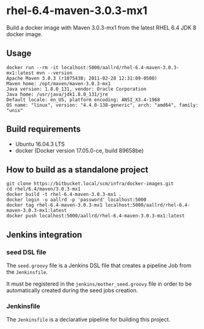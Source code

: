 # rhel-6.4-maven-3.0.3-mx1

Build a docker image with Maven 3.0.3-mx1 from the latest RHEL 6.4 JDK 8 docker image.

## Usage

```
docker run --rm -it localhost:5000/aallrd/rhel-6.4-maven-3.0.3-mx1:latest mvn --version
Apache Maven 3.0.3 (r1075438; 2011-02-28 12:31:09-0500)
Maven home: /opt/maven/maven-3.0.3-mx1
Java version: 1.8.0_131, vendor: Oracle Corporation
Java home: /usr/java/jdk1.8.0_131/jre
Default locale: en_US, platform encoding: ANSI_X3.4-1968
OS name: "linux", version: "4.4.0-138-generic", arch: "amd64", family: "unix"
```

## Build requirements

- Ubuntu 16.04.3 LTS
- docker (Docker version 17.05.0-ce, build 89658be)

## How to build as a standalone project

    git clone https://bitbucket.local/scm/infra/docker-images.git
    cd rhel/6.4/maven/3.0.3-mx1
    docker build -t rhel-6.4-maven-3.0.3-mx1 .
    docker login -u aallrd -p 'password' localhost:5000
    docker tag rhel-6.4-maven-3.0.3-mx1 localhost:5000/aallrd/rhel-6.4-maven-3.0.3-mx1:latest
    docker push localhost:5000/aallrd/rhel-6.4-maven-3.0.3-mx1:latest

## Jenkins integration

### seed DSL file

The `seed.groovy` file is a Jenkins DSL file that creates a pipeline Job from the `Jenkinsfile`.

It must be registered in the `jenkins/mother_seed.groovy` file in order to be automatically created during the seed jobs creation. 

### Jenkinsfile

The `Jenkinsfile` is a declarative pipeline for building this project.
